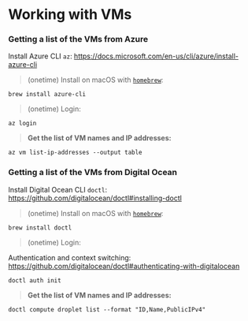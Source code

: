 # Working with VMs

### Getting a list of the VMs from Azure

Install Azure CLI `az`: https://docs.microsoft.com/en-us/cli/azure/install-azure-cli

> (onetime) Install on macOS with [`homebrew`](https://brew.sh):

```
brew install azure-cli
```

> (onetime) Login: 

```
az login
```

> **Get the list of VM names and IP addresses:**

```
az vm list-ip-addresses --output table
```

### Getting a list of the VMs from Digital Ocean

Install Digital Ocean CLI `doctl`: https://github.com/digitalocean/doctl#installing-doctl

> (onetime) Install on macOS with [`homebrew`](https://brew.sh):

```
brew install doctl
```

> (onetime) Login: 

Authentication and context switching: https://github.com/digitalocean/doctl#authenticating-with-digitalocean

```
doctl auth init
```

> **Get the list of VM names and IP addresses:**

```
doctl compute droplet list --format "ID,Name,PublicIPv4"
```
